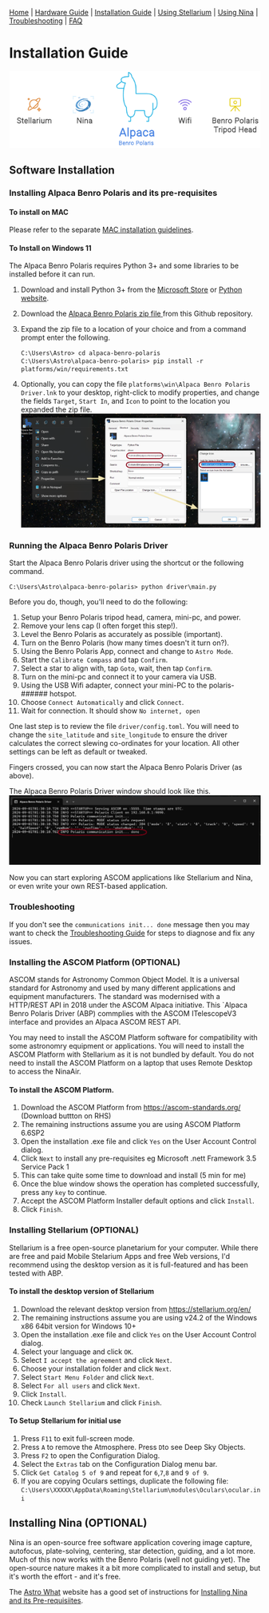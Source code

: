[Home](../README.md) | [Hardware Guide](./hardware.md) | [Installation Guide](./installation.md) | [Using Stellarium](./stellarium.md) | [Using Nina](./nina.md) | [Troubleshooting](./troubleshooting.md) | [FAQ](./faq.md)

# Installation Guide 
![Overview](images/abp-overview.png)

## Software Installation

### Installing Alpaca Benro Polaris and its pre-requisites
#### To install on MAC
Please refer to the separate [MAC installation guidelines](./installation_macos.md).

#### To Install on Windows 11
The Alpaca Benro Polaris requires Python 3+ and some libraries to be installed before it can run.

1. Download and install Python 3+ from the [Microsoft Store](ttps://apps.microsoft.com/detail/9nrwmjp3717k)
 or [Python website](https://www.python.org/downloads/).

2. Download the [Alpaca Benro Polaris zip file ](https://github.com/ogecko/alpaca-benro-polaris/archive/refs/heads/main.zip) from this Github repository.

3. Expand the zip file to a location of your choice and from a command prompt enter the following.
  
    ```
    C:\Users\Astro> cd alpaca-benro-polaris
    C:\Users\Astro\alpaca-benro-polaris> pip install -r platforms/win/requirements.txt
    ```
4. Optionally, you can copy the file `platforms\win\Alpaca Benro Polaris Driver.lnk` to your desktop, right-click to modify properties, and change the fields `Target`, `Start In`, and `Icon` to point to the location you expanded the zip file.
![Winidows Shortcut](images/abp-shortcut.png)
   
### Running the Alpaca Benro Polaris Driver
Start the Alpaca Benro Polaris driver using the shortcut or the following command.
```
C:\Users\Astro\alpaca-benro-polaris> python driver\main.py
```

Before you do, though, you'll need to do the following:
1. Setup your Benro Polaris tripod head, camera, mini-pc, and power.
2. Remove your lens cap (I often forget this step!).
3. Level the Benro Polaris as accurately as possible (important). 
4. Turn on the Benro Polaris (how many times doesn't it turn on?).
5. Using the Benro Polaris App, connect and change to `Astro Mode`.
6. Start the `Calibrate Compass` and tap `Confirm`.
7. Select a star to align with, tap `Goto`, wait, then tap `Confirm`. 
8. Turn on the mini-pc and connect it to your camera via USB.
9. Using the USB Wifi adapter, connect your mini-PC to the polaris-###### hotspot.
10. Choose `Connect Automatically` and click `Connect`.
11. Wait for connection. It should show `No internet, open` 


One last step is to review the file  `driver/config.toml`. You will need to change the `site_latitude` and `site_longitude` to ensure the driver calculates the correct slewing co-ordinates for your location. All other settings can be left as default or tweaked. 

Fingers crossed, you can now start the Alpaca Benro Polaris Driver (as above).

The Alpaca Benro Polaris Driver window should look like this.
![Winidows Shortcut](images/abp-startup.png)

Now you can start exploring ASCOM applications like Stellarium and Nina, or even write your own REST-based application.

### Troubleshooting
If you don't see the `communications init... done` message then you may want to check the [Troubleshooting Guide](./troubleshooting.md) for steps to diagnose and fix any issues.

### Installing the ASCOM Platform (OPTIONAL)
ASCOM stands for Astronomy Common Object Model. It is a universal standard for Astronomy and used by many different applications and equipment manufacturers. The standard was modernised with a HTTP/REST API in 2018 under the ASCOM Alpaca initiative. This `Alpaca Benro Polaris Driver (ABP) commplies with the ASCOM ITelescopeV3 interface and provides an Alpaca ASCOM  REST API. 

You may need to install the ASCOM Platform software for compatibility with some astronomry equipment or applications. You will need to install the ASCOM Platform with Stellarium as it is not bundled by default. You do not need to install the ASCOM Platform on a laptop that uses Remote Desktop to access the NinaAir. 

#### To install the ASCOM Platform.
1. Download the ASCOM Platform from https://ascom-standards.org/ (Download buttton on RHS)
2. The remaining instructions assume you are using ASCOM Platform 6.6SP2 
3. Open the installation .exe file and click `Yes` on the User Account Control dialog.
4. Click `Next` to install any pre-requisites eg Microsoft .nett Framework 3.5 Service Pack 1 
5. This can take quite some time to download and install (5 min for me)
6. Once the blue window shows the operation has completed successfully, press any `key` to continue.
7. Accept the ASCOM Platform Installer default options and click `Install`.
8. Click `Finish`.

### Installing Stellarium (OPTIONAL)
Stellarium is a free open-source planetarium for your computer. 
While there are free and paid Mobile Stelarium Apps and free Web versions, 
I'd recommend using the desktop version as it is full-featured and has been 
tested with ABP.

#### To install the desktop version of Stellarium
1. Download the relevant desktop version from https://stellarium.org/en/
2. The remaining instructions assume you are using v24.2 of the Windows x86 64bit version for Windows 10+
3. Open the installation .exe file and click `Yes` on the User Account Control dialog.
4. Select your language and click `OK`.
5. Select `I accept the agreement` and click `Next`.
6. Choose your installation folder and click `Next`.
7. Select `Start Menu Folder` and click `Next`.
8. Select `For all users` and click `Next`.
9. Click `Install`.
10. Check `Launch Stellarium` and click `Finish`.

#### To Setup Stellarium for initial use
1. Press `F11` to exit full-screen mode.
2. Press `A` to remove the Atmosphere. Press `D`to see Deep Sky Objects.
3. Press `F2` to open the Configuration Dialog.
4. Select the `Extras` tab on the Configuration Dialog menu bar.
5. Click `Get Catalog 5 of 9` and repeat for `6`,`7`,`8` and `9 of 9`.
6. If you are copying Oculars settings, duplicate the following file:
   `C:\Users\XXXXX\AppData\Roaming\Stellarium\modules\Oculars\ocular.ini`

## Installing Nina (OPTIONAL)
Nina is an open-source free software application covering image capture, autofocus, plate-solving, centering, star detection, guiding, and a lot more. Much of this now works with the Benro Polaris (well not guiding yet). The open-source nature makes it a bit more complicated to install and setup, but it's worth the effort - and it's free.

The [Astro What](https://astrowhat.com/) website has a good set of instructions for [Installing Nina and its Pre-requisiites](https://astrowhat.com/articles/setting-up-a-pc-with-n-i-n-a.18/page/installing-n-i-n-a.45/). 

